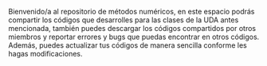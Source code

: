 Bienvenido/a al repositorio de métodos numéricos, en este espacio podrás compartir los códigos que desarrolles para las clases
de la UDA antes mencionada, también puedes descargar los códigos compartidos por otros miembros y reportar errores y bugs que puedas
encontrar en otros códigos.
Además, puedes actualizar tus códigos de manera sencilla conforme les hagas modificaciones.
